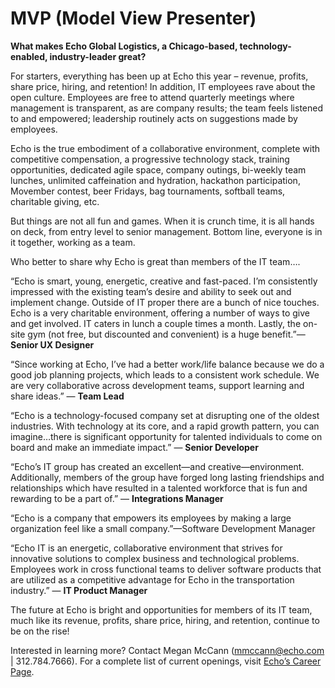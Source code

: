 MVP (Model View Presenter)
===

**What makes Echo Global Logistics, a Chicago-based, technology-enabled, industry-leader great?**

For starters, everything has been up at Echo this year – revenue, profits, share price, hiring, and retention!  In addition, IT employees rave about the open culture. Employees are free to attend quarterly meetings where management is transparent, as are company results; the team feels listened to and empowered; leadership routinely acts on suggestions made by employees. 

Echo is the true embodiment of a collaborative environment, complete with competitive compensation, a progressive technology stack, training opportunities, dedicated agile space, company outings, bi-weekly team lunches, unlimited caffeination and hydration, hackathon participation, Movember contest, beer Fridays, bag tournaments, softball teams, charitable giving, etc.

But things are not all fun and games. When it is crunch time, it is all hands on deck, from entry level to senior management. Bottom line, everyone is in it together, working as a team.  

Who better to share why Echo is great than members of the IT team….

“Echo is smart, young, energetic, creative and fast-paced. I’m consistently impressed with the existing team’s desire and ability to seek out and implement change. Outside of IT proper there are a bunch of nice touches. Echo is a very charitable environment, offering a number of ways to give and get involved. IT caters in lunch a couple times a month. Lastly, the on-site gym (not free, but discounted and convenient) is a huge benefit.”— **Senior UX Designer**

“Since working at Echo, I’ve had a better work/life balance because we do a good job planning projects, which leads to a consistent work schedule. We are very collaborative across development teams, support learning and share ideas.” — **Team Lead**

“Echo is a technology-focused company set at disrupting one of the oldest industries. With technology at its core, and a rapid growth pattern, you can imagine…there is significant opportunity for talented individuals to come on board and make an immediate impact.” — **Senior Developer**

“Echo’s IT group has created an excellent—and creative—environment. Additionally, members of the group have forged long lasting friendships and relationships which have resulted in a talented workforce that is fun and rewarding to be a part of.” — **Integrations Manager**

“Echo is a company that empowers its employees by making a large organization feel like a small company.”—Software Development Manager

“Echo IT is an energetic, collaborative environment that strives for innovative solutions to complex business and technological problems. Employees work in cross functional teams to deliver software products that are utilized as a competitive advantage for Echo in the transportation industry.” — **IT Product Manager**

The future at Echo is bright and opportunities for members of its IT team, much like its revenue, profits, share price, hiring, and retention, continue to be on the rise!  

Interested in learning more?  Contact Megan McCann (mmccann@echo.com | 312.784.7666).  For a complete list of current openings, visit [Echo’s Career Page][career_link].


[career_link]: http://www.echo.com/EchoRecruitment/Default.aspx
